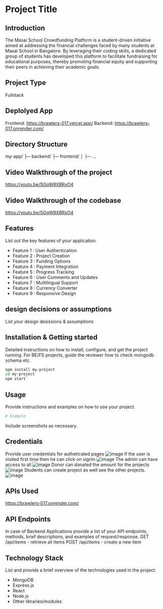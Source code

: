 # Project Title

## Introduction
The Masai School Crowdfunding Platform is a student-driven initiative aimed at addressing the financial challenges faced by many students at Masai School in Bangalore. By leveraging their coding skills, a dedicated group of students has developed this platform to facilitate fundraising for educational purposes, thereby promoting financial equity and supporting their peers in achieving their academic goals.

## Project Type
Fullstack

## Deplolyed App
Frontend: https://brawlers-017.vercel.app/
Backend: https://brawlers-017.onrender.com/

## Directory Structure
my-app/
├─ backend/
├─ frontend/
│  ├─ ...

## Video Walkthrough of the project
https://youtu.be/SGqW8XBRxO4

## Video Walkthrough of the codebase
https://youtu.be/SGqW8XBRxO4

## Features
List out the key features of your application.

- Feature 1 : User Authentication
- Feature 2 : Project Creation
- Feature 3 : Funding Options
- Feature 4 : Payment Integration
- Feature 5 : Progress Tracking
- Feature 6 : User Comments and Updates
- Feature 7 : Multilingual Support
- Feature 8 : Currency Converter
- Feature 9 : Responsive Design

## design decisions or assumptions
List your design desissions & assumptions

## Installation & Getting started
Detailed instructions on how to install, configure, and get the project running. For BE/FS projects, guide the reviewer how to check mongodb schema etc.

```bash
npm install my-project
cd my-project
npm start
```

## Usage
Provide instructions and examples on how to use your project.

```bash
# Example
```

Include screenshots as necessary.

## Credentials
Provide user credentials for autheticated pages
![image](https://github.com/Sgrprsd11704088/Brawlers_017/assets/102850092/6bf054cf-9638-4dad-a7c2-caffa9ab0aea)
If the user is visited first time then he can click on signin
![image](https://github.com/Sgrprsd11704088/Brawlers_017/assets/102850092/7ead7c1c-2068-4088-8439-a1be84d804e0)
The admin can have access to all
![image](https://github.com/Sgrprsd11704088/Brawlers_017/assets/102850092/e9d2f8d8-5712-4770-921a-4c04e15cd4bd)
Donor can donated the amount for the projects
![image](https://github.com/Sgrprsd11704088/Brawlers_017/assets/102850092/875aa70a-6bbb-4f82-8af7-871d6c8742e7)
Students can create project as well see the other projects.
![image](https://github.com/Sgrprsd11704088/Brawlers_017/assets/102850092/25be16af-6d7d-4867-8e5a-2bf5a1297f46)




## APIs Used
https://brawlers-017.onrender.com/

## API Endpoints
In case of Backend Applications provide a list of your API endpoints, methods, brief descriptions, and examples of request/response.
GET /api/items - retrieve all items
POST /api/items - create a new item


## Technology Stack
List and provide a brief overview of the technologies used in the project.

- MongoDB
- Express.js
- React 
- Node.js
- Other libraries/modules
